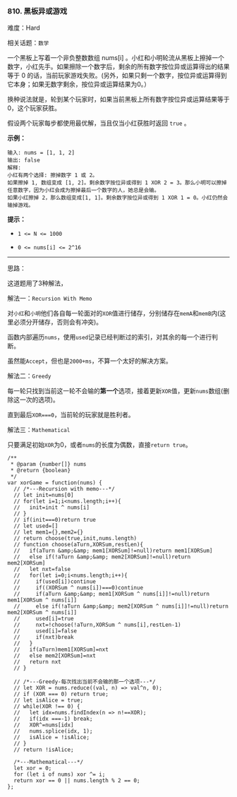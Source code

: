 ### 810. 黑板异或游戏

难度：Hard

相关话题：`数学`

一个黑板上写着一个非负整数数组 nums[i] 。小红和小明轮流从黑板上擦掉一个数字，小红先手。如果擦除一个数字后，剩余的所有数字按位异或运算得出的结果等于 0 的话，当前玩家游戏失败。(另外，如果只剩一个数字，按位异或运算得到它本身；如果无数字剩余，按位异或运算结果为0。）



换种说法就是，轮到某个玩家时，如果当前黑板上所有数字按位异或运算结果等于 0，这个玩家获胜。



假设两个玩家每步都使用最优解，当且仅当小红获胜时返回  `true` 。







**示例：** 



```
输入: nums = [1, 1, 2]
输出: false
解释: 
小红有两个选择: 擦掉数字 1 或 2。
如果擦掉 1, 数组变成 [1, 2]。剩余数字按位异或得到 1 XOR 2 = 3。那么小明可以擦掉任意数字，因为小红会成为擦掉最后一个数字的人，她总是会输。
如果小红擦掉 2，那么数组变成[1, 1]。剩余数字按位异或得到 1 XOR 1 = 0。小红仍然会输掉游戏。
```






**提示：** 




* `1 <= N <= 1000`

* `0 <= nums[i] <= 2^16`






-----

思路：

这道题用了3种解法，

解法一：`Recursion With Memo`

对`小红`和`小明`他们各自每一轮面对的`XOR`值进行储存，分别储存在`memA`和`memB`内(这里必须分开储存，否则会有冲突)。

函数内部遍历`nums`，使用`used`记录已经判断过的索引，对其余的每一个进行判断。

虽然能`Accept`，但也是`2000+ms`，不算一个太好的解决方案。

解法二：`Greedy`

每一轮只找到当前这一轮不会输的**第一个**选项，接着更新`XOR`值，更新`nums`数组(删除这一次的选项)。

直到最后`XOR===0`，当前轮的玩家就是胜利者。

解法三：`Mathematical`

只要满足初始`XOR`为0，或者`nums`的长度为偶数，直接`return true`。

```
/**
 * @param {number[]} nums
 * @return {boolean}
 */
var xorGame = function(nums) {
  // /*---Recursion with memo---*/
  // let init=nums[0]
  // for(let i=1;i<nums.length;i++){
  //   init=init ^ nums[i]
  // }
  // if(init===0)return true
  // let used=[]
  // let mem1={},mem2={}
  // return choose(true,init,nums.length)
  // function choose(aTurn,XORSum,restLen){
  //   if(aTurn &amp;&amp; mem1[XORSum]!=null)return mem1[XORSum]
  //   else if(!aTurn &amp;&amp; mem2[XORSum]!=null)return mem2[XORSum]
  //   let nxt=false
  //   for(let i=0;i<nums.length;i++){
  //     if(used[i])continue
  //     if((XORSum ^ nums[i])===0)continue
  //     if(aTurn &amp;&amp; mem1[XORSum ^ nums[i]]!=null)return mem1[XORSum ^ nums[i]]
  //     else if(!aTurn &amp;&amp; mem2[XORSum ^ nums[i]]!=null)return mem2[XORSum ^ nums[i]]
  //     used[i]=true
  //     nxt=!choose(!aTurn,XORSum ^ nums[i],restLen-1)
  //     used[i]=false
  //     if(nxt)break
  //   }
  //   if(aTurn)mem1[XORSum]=nxt
  //   else mem2[XORSum]=nxt
  //   return nxt
  // }
  
  // /*---Greedy-每次找出当前不会输的那一个选项---*/
  // let XOR = nums.reduce((val, n) => val^n, 0);
  // if (XOR === 0) return true;
  // let isAlice = true;
  // while(XOR !== 0) {
  //   let idx=nums.findIndex(n => n!==XOR);
  //   if(idx ===-1) break;
  //   XOR^=nums[idx]
  //   nums.splice(idx, 1);
  //   isAlice = !isAlice;
  // }
  // return !isAlice;
  
  /*---Mathematical---*/
  let xor = 0;
  for (let i of nums) xor ^= i;
  return xor == 0 || nums.length % 2 == 0;
};
```

